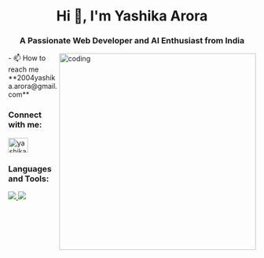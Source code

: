 <h1 align="center">Hi 👋, I'm Yashika Arora</h1>
<h3 align="center">A Passionate Web Developer and AI Enthusiast from India</h3>

<img align="right" alt="coding" width="400" src="https://user-images.githubusercontent.com/59734313/157189039-c09b3e38-9f42-42c0-ab54-14f1574190a7.gif">
- 📫 How to reach me **2004yashika.arora@gmail.com**

<h3 align="left">Connect with me:</h3>
<p align="left">
<a href="https://linkedin.com/in/yashika-arora-b5462328b/" target="https://linkedin.com/in/yashika-arora-b5462328b/"><img align="center" src="https://raw.githubusercontent.com/rahuldkjain/github-profile-readme-generator/master/src/images/icons/Social/linked-in-alt.svg" alt="yashika arora" height="30" width="40" /></a>
</p>

<h3 align="left">Languages and Tools:</h3>
<div align="left">
  <a href="https://skillicons.dev">
    <img src="https://skillicons.dev/icons?i=python,java,html,css,bootstrap,javascript,react,flask"/>
    <img src="https://skillicons.dev/icons?i=github,git"/>
  </a>
</div>


